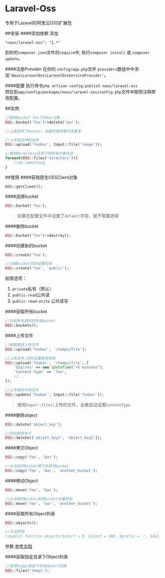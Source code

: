 # Laravel-Oss
专用于Laravel的阿里云OSS扩展包

##安装
####添加依赖
添加
```
"naux/laravel-oss": "1.*"
```
到你的`composer.json`文件的`require`中,
执行`composer install` 或 `composer update`。

####注册Provider
在你的 `config/app.php`文件 `providers`数组中中添加`'Naux\LaravelOss\LaravelOssServiceProvider'`。

####配置
执行命令`php artisan config:publish naux/laravel-oss`  
然后到`app/config/packages/naux/laravel-oss/config.php`文件中按照注释修改配置。

##实例
```php
//删除bucket foo下的bar对象
OSS::bucket('foo')->delete('bar');

//上面选择了bucket，后面的操作都不用重复

//上传请求中的文件
OSS::upload('foobar', Input::file('image'));

//取得directory目录下的所有对象信息
foreach(OSS::files('directory')){
	//do something
}
```
##使用
####获取原生OSSClient对象
```
OSS::getClient();
```
####选择bucket
```php
OSS::bucket('foo');
```
>如果在配置文件中设置了`default`字段，就不需要选择

####删除bucket
```php
OSS::bucket('foo')->destroy();
```
####创建新的bucket
```php
OSS::create('foo');

//创建bucket同时设置权限
OSS::create('foo', 'public');
```
权限选项：  
1. `private`私有（默认）  
2. `public-read`公共读  
3. `public-read-write` 公共读写  

####获取所有bucket
```php
//当前账号拥有的所有bucket
OSS::buckets();
```
####上传文件
```php
//根据路径上传文件
OSS::upload('foobar', '/temps/file');

//上传文件,同时设置其他信息
OSS::upload('foobar', '/temps/file', [
	'Expires' => new \DateTime("+5 minutes"),
	'Content-Type' => 'foo',
	//...
]);

//上传请求中的文件
OSS::update('foobar', Input::file('foobar'));
```
>使用`Input::file()`上传的文件，会被自动设置`ContentType`

####删除object
```php
OSS::delete('object_key');

//同时删除多个
OSS::delete(['object_key1', 'object_key2']);
```

####拷贝Object
```php
OSS::copy('foo', 'bar');

//从当前的bucket拷贝到其他bucket
OSS::copy('foo', 'bar', 'another_bucket');
```

####移动Object
```php
OSS::move('foo', 'bar');

//从当前的bucket其他bucket并重命名
OSS::move('foo', 'bar', 'another_bucket');
```

####获取所有Object列表
```php
OSS::objects();

//方法声明
//public function objects($start = 0, $limit = 100, $prefix = '', $delimiter = ''){}
```
参数 [参考文档](http://aliyun_portal_storage.oss.aliyuncs.com/oss_api/oss_phphtml/object.html#id7)

####获取指定目录下Object列表
```php
//获得temps目录下所有object列表
OSS::files('temps');
```

